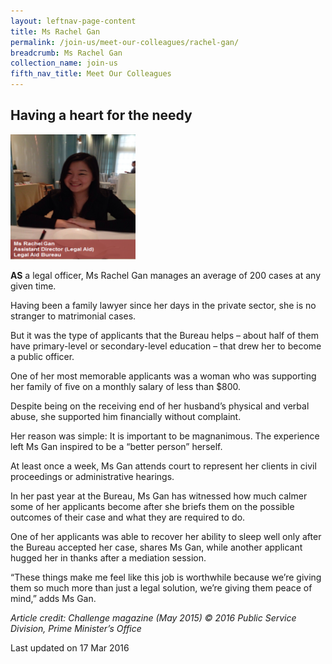 ```yaml
---
layout: leftnav-page-content
title: Ms Rachel Gan
permalink: /join-us/meet-our-colleagues/rachel-gan/
breadcrumb: Ms Rachel Gan
collection_name: join-us
fifth_nav_title: Meet Our Colleagues
---
```


<style>
  .image {width: 200px;}
  .image img {max-width: 100%;}
</style>

Having a heart for the needy
---

<div class="image"><img src="/images/1458223822886.png/" title="Ms Rachel Gan" alt="Ms Rachel Gan"></div>

**AS** a legal officer, Ms Rachel Gan manages an average of 200 cases at any given time.

Having been a family lawyer since her days in the private sector, she is no stranger to matrimonial cases.

But it was the type of applicants that the Bureau helps – about half of them have primary-level or secondary-level education – that drew her to become a public officer.

One of her most memorable applicants was a woman who was supporting her family of five on a monthly salary of less than $800.

Despite being on the receiving end of her husband’s physical and verbal abuse, she supported him financially without complaint.

Her reason was simple: It is important to be magnanimous. The experience left Ms Gan inspired to be a “better person” herself.

At least once a week, Ms Gan attends court to represent her clients in civil proceedings or administrative hearings.

In her past year at the Bureau, Ms Gan has witnessed how much calmer some of her applicants become after she briefs them on the possible outcomes of their case and what they are required to do.

One of her applicants was able to recover her ability to sleep well only after the Bureau accepted her case, shares Ms Gan, while another applicant hugged her in thanks after a mediation session.

“These things make me feel like this job is worthwhile because we’re giving them so much more than just a legal solution, we’re giving them peace of mind,” adds Ms Gan.

*Article credit: Challenge magazine (May 2015) © 2016 Public Service Division, Prime Minister’s Office*


<p class="right-side-updated">Last updated on 17 Mar 2016</p> 
